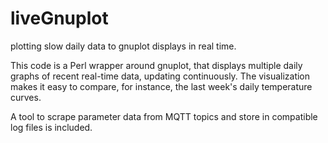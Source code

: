 # liveGnuplot
plotting slow daily data to gnuplot displays in real time. 

This code is a Perl wrapper around gnuplot, that displays multiple daily graphs of recent real-time data, updating continuously. The visualization makes it easy to compare, for instance, the last week's daily temperature curves. 

A tool to scrape parameter data from MQTT topics and store in compatible log files is included. 



